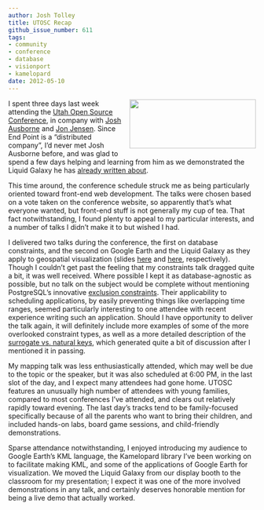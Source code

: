 ```yaml
---
author: Josh Tolley
title: UTOSC Recap
github_issue_number: 611
tags:
- community
- conference
- database
- visionport
- kamelopard
date: 2012-05-10
---
```


<div class="separator" style="clear: both; text-align: center;"><a href="/blog/2012/05/utosc-recap/utos-logo.png" imageanchor="1" style="clear:right; float:right; margin-left:1em; margin-bottom:1em"><img border="0" height="100" src="/blog/2012/05/utosc-recap/utos-logo.png" width="257"/></a></div>

I spent three days last week attending the [Utah Open Source Conference](https://web.archive.org/web/20120525040559/http:/conference.utos.org/), in company with [Josh Ausborne](/team/josh-ausborne/) and [Jon Jensen](/team/jon-jensen/). Since End Point is a “distributed company”, I’d never met Josh Ausborne before, and was glad to spend a few days helping and learning from him as we demonstrated the Liquid Galaxy he has [already written about](/blog/2012/05/end-point-at-utah-open-source).

This time around, the conference schedule struck me as being particularly oriented toward front-end web development. The talks were chosen based on a vote taken on the conference website, so apparently that’s what everyone wanted, but front-end stuff is not generally my cup of tea. That fact notwithstanding, I found plenty to appeal to my particular interests, and a number of talks I didn’t make it to but wished I had.

I delivered two talks during the conference, the first on database constraints, and the second on Google Earth and the Liquid Galaxy as they apply to geospatial visualization (slides [here](https://josh.endpointdev.com/dont-do-that.pdf) and [here](https://josh.endpointdev.com/mighty-maps.pdf), respectively). Though I couldn’t get past the feeling that my constraints talk dragged quite a bit, it was well received. Where possible I kept it as database-agnostic as possible, but no talk on the subject would be complete without mentioning PostgreSQL’s innovative [exclusion constraints](https://www.postgresql.org/docs/current/static/ddl-constraints.html#DDL-CONSTRAINTS-EXCLUSION). Their applicability to scheduling applications, by easily preventing things like overlapping time ranges, seemed particularly interesting to one attendee with recent experience writing such an application. Should I have opportunity to deliver the talk again, it will definitely include more examples of some of the more overlooked constraint types, as well as a more detailed description of the [surrogate vs. natural keys](https://en.wikipedia.org/wiki/Surrogate_key), which generated quite a bit of discussion after I mentioned it in passing.

My mapping talk was less enthusiastically attended, which may well be due to the topic or the speaker, but it was also scheduled at 6:00 PM, in the last slot of the day, and I expect many attendees had gone home. UTOSC features an unusually high number of attendees with young families, compared to most conferences I’ve attended, and clears out relatively rapidly toward evening. The last day’s tracks tend to be family-focused specifically because of all the parents who want to bring their children, and included hands-on labs, board game sessions, and child-friendly demonstrations.

Sparse attendance notwithstanding, I enjoyed introducing my audience to Google Earth’s KML language, the Kamelopard library I’ve been working on to facilitate making KML, and some of the applications of Google Earth for visualization. We moved the Liquid Galaxy from our display booth to the classroom for my presentation; I expect it was one of the more involved demonstrations in any talk, and certainly deserves honorable mention for being a live demo that actually worked.
